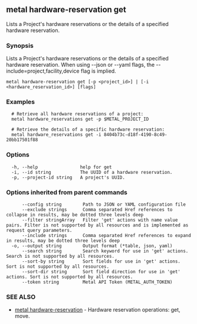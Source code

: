 ## metal hardware-reservation get

Lists a Project's hardware reservations or the details of a specified hardware reservation.

### Synopsis

Lists a Project's hardware reservations or the details of a specified hardware reservation. When using --json or --yaml flags, the --include=project,facility,device flag is implied.

```
metal hardware-reservation get [-p <project_id>] | [-i <hardware_reservation_id>] [flags]
```

### Examples

```
  # Retrieve all hardware reservations of a project:
  metal hardware_reservations get -p $METAL_PROJECT_ID
  
  # Retrieve the details of a specific hardware reservation:
  metal hardware_reservations get -i 8404b73c-d18f-4190-8c49-20bb17501f88
```

### Options

```
  -h, --help                help for get
  -i, --id string           The UUID of a hardware reservation.
  -p, --project-id string   A project's UUID.
```

### Options inherited from parent commands

```
      --config string        Path to JSON or YAML configuration file
      --exclude strings      Comma separated Href references to collapse in results, may be dotted three levels deep
      --filter stringArray   Filter 'get' actions with name value pairs. Filter is not supported by all resources and is implemented as request query parameters.
      --include strings      Comma separated Href references to expand in results, may be dotted three levels deep
  -o, --output string        Output format (*table, json, yaml)
      --search string        Search keyword for use in 'get' actions. Search is not supported by all resources.
      --sort-by string       Sort fields for use in 'get' actions. Sort is not supported by all resources.
      --sort-dir string      Sort field direction for use in 'get' actions. Sort is not supported by all resources.
      --token string         Metal API Token (METAL_AUTH_TOKEN)
```

### SEE ALSO

* [metal hardware-reservation](metal_hardware-reservation.md)	 - Hardware reservation operations: get, move.

